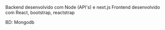 Backend desenvolvido com Node (API's) e next.js
Frontend desenvolvido com React, bootstrap, reactstrap

BD: Mongodb
